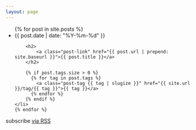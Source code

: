 ```yaml
---
layout: page
---
```



<ul class="post-list">
    {% for post in site.posts %}
    <li>
        <span class="post-meta">{{ post.date | date: "%Y-%m-%d" }}</span>

        <h2>
            <a class="post-link" href="{{ post.url | prepend: site.baseurl }}">{{ post.title }}</a>
        </h2>

        {% if post.tags.size > 0 %}
          {% for tag in post.tags %}
            <a class="post-tag {{ tag | slugize }}" href="{{ site.url }}/tag/{{ tag }}">{{ tag }}</a>
          {% endfor %}
        {% endif %}
    </li>
    {% endfor %}
</ul>

<p class="rss-subscribe">subscribe <a href="{{ " /feed.xml " | prepend: site.baseurl }}">via RSS</a></p>
